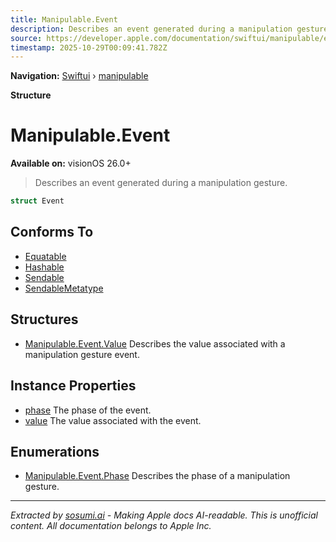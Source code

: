 ```yaml
---
title: Manipulable.Event
description: Describes an event generated during a manipulation gesture.
source: https://developer.apple.com/documentation/swiftui/manipulable/event
timestamp: 2025-10-29T00:09:41.782Z
---
```


**Navigation:** [Swiftui](/documentation/swiftui) › [manipulable](/documentation/swiftui/manipulable)

**Structure**

# Manipulable.Event

**Available on:** visionOS 26.0+

> Describes an event generated during a manipulation gesture.

```swift
struct Event
```

## Conforms To

- [Equatable](/documentation/Swift/Equatable)
- [Hashable](/documentation/Swift/Hashable)
- [Sendable](/documentation/Swift/Sendable)
- [SendableMetatype](/documentation/Swift/SendableMetatype)

## Structures

- [Manipulable.Event.Value](/documentation/swiftui/manipulable/event/value-swift.struct) Describes the value associated with a manipulation gesture event.

## Instance Properties

- [phase](/documentation/swiftui/manipulable/event/phase-swift.property) The phase of the event.
- [value](/documentation/swiftui/manipulable/event/value-swift.property) The value associated with the event.

## Enumerations

- [Manipulable.Event.Phase](/documentation/swiftui/manipulable/event/phase-swift.enum) Describes the phase of a manipulation gesture.

---

*Extracted by [sosumi.ai](https://sosumi.ai) - Making Apple docs AI-readable.*
*This is unofficial content. All documentation belongs to Apple Inc.*
